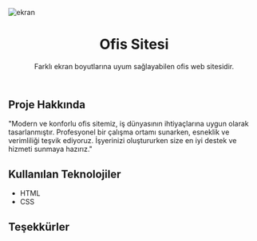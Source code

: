 ![ekran](https://github.com/volkanbasaran1/company/assets/76842256/07b7de52-f919-4d25-bf26-b6bad389b320)
<!DOCTYPE html>
<html lang="en">
<head>
    <meta charset="UTF-8">
    <meta name="viewport" content="width=device-width, initial-scale=1.0">
</head>
<body>
    <header>
        <h1>Ofis Sitesi</h1>
        <p>Farklı ekran boyutlarına uyum sağlayabilen ofis web sitesidir.</p>
    </header>
    <div class="container">
        <h2>Proje Hakkında</h2>
        <p>"Modern ve konforlu ofis sitemiz, iş dünyasının ihtiyaçlarına uygun olarak tasarlanmıştır. Profesyonel bir çalışma ortamı sunarken, esneklik ve verimliliği teşvik ediyoruz. İşyerinizi oluştururken size en iyi destek ve hizmeti sunmaya hazırız."</p>
        <h2>Kullanılan Teknolojiler</h3>
        <ul>
            <li>HTML</li>
             <li>CSS</li>
        </ul>
        <h2>Teşekkürler</h2>
    </div>
</body>
</html>
